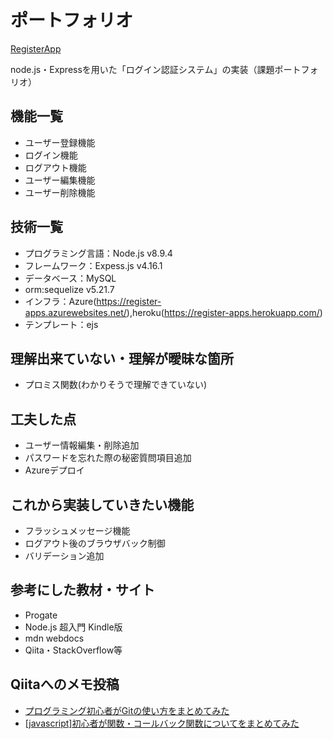 # ポートフォリオ

[RegisterApp](https://register-apps.herokuapp.com/)

node.js・Expressを用いた「ログイン認証システム」の実装（課題ポートフォリオ）

## 機能一覧
*  ユーザー登録機能
*  ログイン機能
*  ログアウト機能
*  ユーザー編集機能
*  ユーザー削除機能

## 技術一覧
*  プログラミング言語：Node.js v8.9.4
*  フレームワーク：Expess.js v4.16.1
*  データベース：MySQL
*  orm:sequelize v5.21.7
*  インフラ：Azure(https://register-apps.azurewebsites.net/),heroku(https://register-apps.herokuapp.com/) 
*  テンプレート：ejs

## 理解出来ていない・理解が曖昧な箇所
*  プロミス関数(わかりそうで理解できていない)
 
## 工夫した点
*  ユーザー情報編集・削除追加
*  パスワードを忘れた際の秘密質問項目追加
*  Azureデプロイ

## これから実装していきたい機能
*  フラッシュメッセージ機能
*  ログアウト後のブラウザバック制御
*  バリデーション追加

## 参考にした教材・サイト
*  Progate
*  Node.js 超入門 Kindle版
*  mdn webdocs
*  Qiita・StackOverflow等

## Qiitaへのメモ投稿
*  [プログラミング初心者がGitの使い方をまとめてみた](https://qiita.com/moriyama14t/items/7fc7fd6bd6603bad30f1)
*  [[javascript]初心者が関数・コールバック関数についてをまとめてみた](https://qiita.com/moriyama14t/items/453bfdfe394e654daace)

